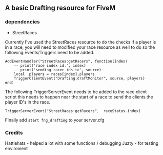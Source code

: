 ## A basic Drafting resource for FiveM

### dependencies
* StreetRaces

Currently I've used the StreetRaces resource to do the checks if a player is in a race, you will need to modified your race resource as well to do so the following Events/Triggers need to be added.

```RegisterNetEvent("StreetRaces:getRacers")
AddEventHandler("StreetRaces:getRacers", function(index)
    -- print('race index id:', index)
    -- print('sending racer ids to', source)
    local  players = races[index].players
    TriggerClientEvent("Drafting:draftMonitor", source, players)
end)
```


The following TriggerServerEvent needs to be added to the race client script this needs to happen near the start of a race to send the clients the player ID's in the race.
```
TriggerServerEvent("StreetRaces:getRacers",  raceStatus.index)
```

Finally add 
`start fng_drafting`
to your server.cfg

### Credits
Hattiehats - helped a lot with some functions / debugging
Juzty - for testing enviroment